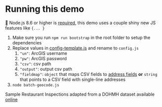 # Running this demo

:loudspeaker: Node.js 8.6 or higher is [required](http://node.green/), this demo uses a couple shiny new JS features like `{... }`

1. Make sure you run `npm run bootstrap` in the root folder to setup the dependencies
2. Replace values in [config-template.js](/demos/batch-geocoder/config-template.js) and rename to `config.js`
   1. `"un"`: ArcGIS username
   2. `"pw"`: ArcGIS password
   3. `"csv"`: csv path
   4. `"output"`: output csv path
   5. `"fieldmap"`: `object` that maps CSV fields to [address fields](https://esri.github.io/arcgis-rest-js/api/geocoder/IAddressBulk/) __or__ `string` that points to a CSV field with single-line addresses
3. `node batch-geocode.js`

Sample Restaurant Inspections adapted from a DOHMH dataset available [online](https://data.cityofnewyork.us/Health/DOHMH-New-York-City-Restaurant-Inspection-Results/xx67-kt59/data)
